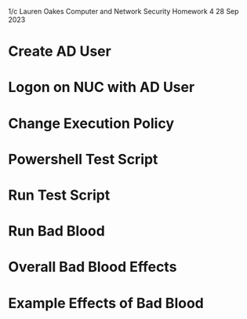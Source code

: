 1/c Lauren Oakes 
Computer and Network Security 
Homework 4
28 Sep 2023

# Create AD User

# Logon on NUC with AD User

# Change Execution Policy

# Powershell Test Script

# Run Test Script

# Run Bad Blood 

# Overall Bad Blood Effects

# Example Effects of Bad Blood 

